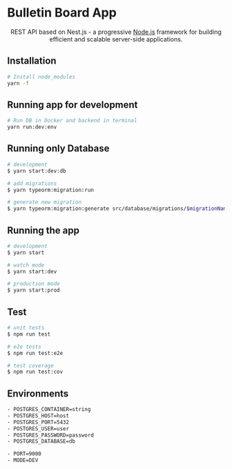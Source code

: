 # Bulletin Board App

<p align="center">REST API based on Nest.js - a progressive <a href="http://nodejs.org" target="_blank">Node.js</a> framework for building efficient and scalable server-side applications.</p>
<p align="center">

## Installation

```bash
# Install node_modules
yarn -f
```

## Running app for development

```bash
# Run DB in Docker and backend in terminal
yarn run:dev:env
```

## Running only Database

```bash
# development
$ yarn start:dev:db

# add migrations
$ yarn typeorm:migration:run

# generate new migration
$ yarn typeorm:migration:generate src/database/migrations/$migrationName
```

## Running the app

```bash
# development
$ yarn start

# watch mode
$ yarn start:dev

# production mode
$ yarn start:prod
```

## Test

```bash
# unit tests
$ npm run test

# e2e tests
$ npm run test:e2e

# test coverage
$ npm run test:cov
```

## Environments

```bash
- POSTGRES_CONTAINER=string
- POSTGRES_HOST=host
- POSTGRES_PORT=5432
- POSTGRES_USER=user
- POSTGRES_PASSWORD=password
- POSTGRES_DATABASE=db

- PORT=9000
- MODE=DEV
```
